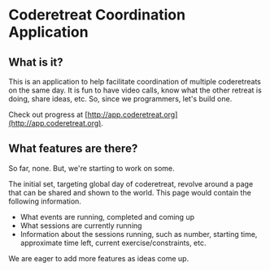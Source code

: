 # Coderetreat Coordination Application

## What is it?
This is an application to help facilitate coordination of multiple coderetreats on the same day. It is fun to have video calls, know what the other retreat is doing, share ideas, etc. So, since we programmers, let's build one.

Check out progress at [http://app.coderetreat.org](http://app.coderetreat.org).

## What features are there?
So far, none. But, we're starting to work on some.

The initial set, targeting global day of coderetreat, revolve around a page that can be shared and shown to the world. This page would contain the following information.

* What events are running, completed and coming up
* What sessions are currently running
* Information about the sessions running, such as number, starting time, approximate time left, current exercise/constraints, etc.

We are eager to add more features as ideas come up.
